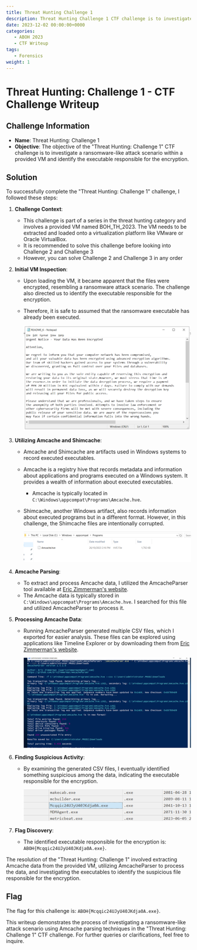 ```yaml
---
title: Threat Hunting Challenge 1
description: Threat Hunting Challenge 1 CTF challenge is to investigate a ransomware-like attack scenario within a provided VM and identify the executable responsible for the encryption.
date: 2023-12-02 00:00:00+0000
categories:
   - ABOH 2023
   - CTF Writeup
tags:
   - Forensics
weight: 1     
---
```

# Threat Hunting: Challenge 1 - CTF Challenge Writeup

## Challenge Information
- **Name**: Threat Hunting: Challenge 1
- **Objective**: The objective of the "Threat Hunting: Challenge 1" CTF challenge is to investigate a ransomware-like attack scenario within a provided VM and identify the executable responsible for the encryption.

## Solution
To successfully complete the "Threat Hunting: Challenge 1" challenge, I followed these steps:

1. **Challenge Context**:
   - This challenge is part of a series in the threat hunting category and involves a provided VM named BOH_TH_2023. The VM needs to be extracted and loaded onto a virtualization platform like VMware or Oracle VirtualBox.
   - It is recommended to solve this challenge before looking into Challenge 2 and Challenge 3
   - However, you can solve Challenge 2 and Challenge 3 in any order

2. **Initial VM Inspection**:
   - Upon loading the VM, it became apparent that the files were encrypted, resembling a ransomware attack scenario. The challenge also directed us to identify the executable responsible for the encryption. 
   - Therefore, it is safe to assumed that the ransomware executable has already been executed. 


      ![Ransomware](<ransomware attack.png>)

3. **Utilizing Amcache and Shimcache**:
   - Amcache and Shimcache are artifacts used in Windows systems to record executed executables. 
   - Amcache is a registry hive that records metadata and information about applications and programs executed on a Windows system. It provides a wealth of information about executed executables.
     - Amcache is typically located in `C:\Windows\appcompat\Programs\Amcache.hve`.
   - Shimcache, another Windows artifact, also records information about executed programs but in a different format. However, in this challenge, the Shimcache files are intentionally corrupted.


      ![Amcache](amcache.png)

4. **Amcache Parsing**:
   - To extract and process Amcache data, I utilized the AmcacheParser tool available at [Eric Zimmerman's website](https://ericzimmerman.github.io/#!index.md).
   - The Amcache data is typically stored in `C:\Windows\appcompat\Programs\Amcache.hve`. I searched for this file and utilized AmcacheParser to process it.

5. **Processing Amcache Data**:
   - Running AmcacheParser generated multiple CSV files, which I exported for easier analysis. These files can be explored using applications like Timeline Explorer or by downloading them from [Eric Zimmerman's website](https://ericzimmerman.github.io/#!index.md).


      ![AmcacheParser](amcacheparser.png)

6. **Finding Suspicious Activity**:
   - By examining the generated CSV files, I eventually identified something suspicious among the data, indicating the executable responsible for the encryption.


      ![Suspicious](sus.png)

7. **Flag Discovery**:
   - The identified executable responsible for the encryption is: `ABOH{Mcqqic24UJyU40JKdja0A.exe}`.

The resolution of the "Threat Hunting: Challenge 1" involved extracting Amcache data from the provided VM, utilizing AmcacheParser to process the data, and investigating the executables to identify the suspicious file responsible for the encryption.

## Flag
The flag for this challenge is: `ABOH{Mcqqic24UJyU40JKdja0A.exe}`.

This writeup demonstrates the process of investigating a ransomware-like attack scenario using Amcache parsing techniques in the "Threat Hunting: Challenge 1" CTF challenge. For further queries or clarifications, feel free to inquire.

